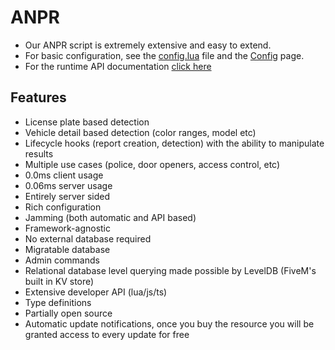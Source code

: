 # ANPR
- Our ANPR script is extremely extensive and easy to extend.
- For basic configuration, see the [config.lua](https://pastebin.com/EaXfe87C) file and the [Config](/anpr/config) page.
- For the runtime API documentation [click here](/anpr/api/README.md)

## Features
- License plate based detection
- Vehicle detail based detection (color ranges, model etc)
- Lifecycle hooks (report creation, detection) with the ability to manipulate results
- Multiple use cases (police, door openers, access control, etc)
- 0.0ms client usage
- 0.06ms server usage
- Entirely server sided
- Rich configuration
- Jamming (both automatic and API based)
- Framework-agnostic
- No external database required
- Migratable database
- Admin commands
- Relational database level querying made possible by LevelDB (FiveM's built in KV store)
- Extensive developer API (lua/js/ts)
- Type definitions
- Partially open source
- Automatic update notifications, once you buy the resource you will be granted access to every update for free